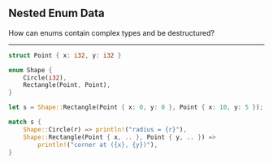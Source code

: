 ## Nested Enum Data

How can enums contain complex types and be destructured?

---

```rust
struct Point { x: i32, y: i32 }

enum Shape {
    Circle(i32),
    Rectangle(Point, Point),
}

let s = Shape::Rectangle(Point { x: 0, y: 0 }, Point { x: 10, y: 5 });

match s {
    Shape::Circle(r) => println!("radius = {r}"),
    Shape::Rectangle(Point { x, .. }, Point { y, .. }) =>
        println!("corner at ({x}, {y})"),
}
```


